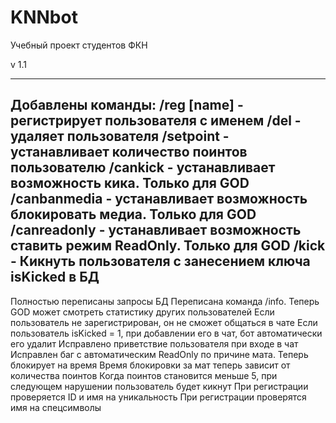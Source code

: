 # KNNbot
Учебный проект студентов ФКН

v 1.1
***
Добавлены команды:
    /reg [name] - регистрирует пользователя с именем
    /del - удаляет пользователя
    /setpoint - устанавливает количество поинтов пользователю
    /cankick - устанавливает возможность кика. Только для GOD
    /canbanmedia - устанавливает возможность блокировать медиа. Только для GOD
    /canreadonly - устанавливает возможность ставить режим ReadOnly. Только для GOD
    /kick - Кикнуть пользователя с занесением ключа isKicked в БД
---
Полностью переписаны запросы БД
Переписана команда /info. Теперь GOD может смотреть статистику других пользователей
Если пользователь не зарегистрирован, он не сможет общаться в чате
Если пользователь isKicked = 1, при добавлении его в чат, бот автоматически его удалит
Исправлено приветствие пользователя при входе в чат
Исправлен баг с автоматическим ReadOnly по причине мата. Теперь блокирует на время
Время блокировки за мат теперь зависит от количества поинтов
Когда поинтов становится меньше 5, при следующем нарушении пользователь будет кикнут
При регистрации проверяется ID и имя на уникальность
При регистрации проверятся имя на спецсимволы
